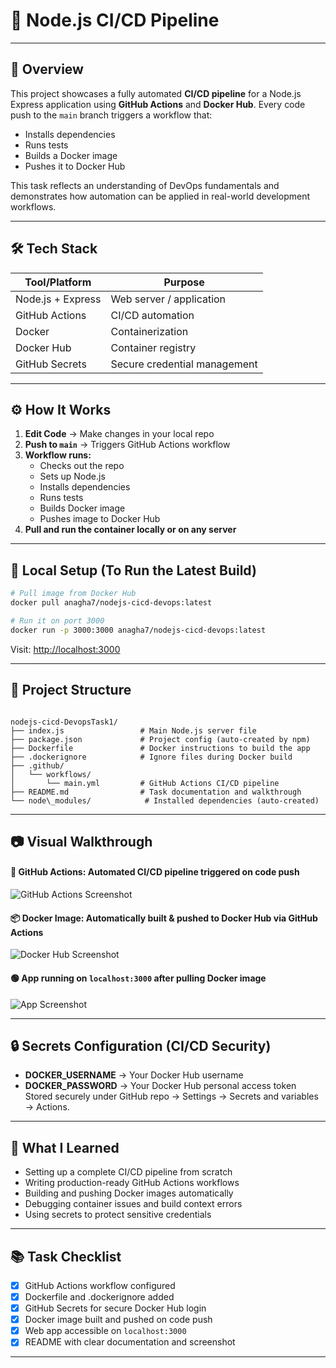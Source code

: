 # 🚀 Node.js CI/CD Pipeline

---

## 📌 Overview

This project showcases a fully automated **CI/CD pipeline** for a Node.js Express application using **GitHub Actions** and **Docker Hub**. Every code push to the `main` branch triggers a workflow that:

- Installs dependencies
- Runs tests
- Builds a Docker image
- Pushes it to Docker Hub

This task reflects an understanding of DevOps fundamentals and demonstrates how automation can be applied in real-world development workflows.

---

## 🛠️ Tech Stack

| Tool/Platform    | Purpose                          |
|------------------|----------------------------------|
| Node.js + Express | Web server / application         |
| GitHub Actions    | CI/CD automation                 |
| Docker            | Containerization                 |
| Docker Hub        | Container registry               |
| GitHub Secrets    | Secure credential management     |

---

## ⚙️ How It Works

1. **Edit Code** → Make changes in your local repo
2. **Push to `main`** → Triggers GitHub Actions workflow
3. **Workflow runs:**
   - Checks out the repo
   - Sets up Node.js
   - Installs dependencies
   - Runs tests
   - Builds Docker image
   - Pushes image to Docker Hub
4. **Pull and run the container locally or on any server**

---

## 🧪 Local Setup (To Run the Latest Build)

```bash
# Pull image from Docker Hub
docker pull anagha7/nodejs-cicd-devops:latest

# Run it on port 3000
docker run -p 3000:3000 anagha7/nodejs-cicd-devops:latest
````

Visit: [http://localhost:3000](http://localhost:3000)

---

## 📁 Project Structure

```

nodejs-cicd-DevopsTask1/
├── index.js                 # Main Node.js server file
├── package.json             # Project config (auto-created by npm)
├── Dockerfile               # Docker instructions to build the app
├── .dockerignore            # Ignore files during Docker build
├── .github/
│   └── workflows/
│       └── main.yml         # GitHub Actions CI/CD pipeline
├── README.md                # Task documentation and walkthrough
└── node\_modules/            # Installed dependencies (auto-created)

```
---

## 📷 Visual Walkthrough

#### 🔄 GitHub Actions: Automated CI/CD pipeline triggered on code push
![GitHub Actions Screenshot](./shot.png)

#### 📦 Docker Image: Automatically built & pushed to Docker Hub via GitHub Actions
![Docker Hub Screenshot](./Docker.png)

#### 🟢 App running on `localhost:3000` after pulling Docker image
![App Screenshot](./screenshot.png)

---
## 🔒 Secrets Configuration (CI/CD Security)

* **DOCKER\_USERNAME** → Your Docker Hub username
* **DOCKER\_PASSWORD** → Your Docker Hub personal access token
  Stored securely under GitHub repo → Settings → Secrets and variables → Actions.

---

## 🧠 What I Learned

* Setting up a complete CI/CD pipeline from scratch
* Writing production-ready GitHub Actions workflows
* Building and pushing Docker images automatically
* Debugging container issues and build context errors
* Using secrets to protect sensitive credentials

---

## 📚 Task Checklist

* [x] GitHub Actions workflow configured
* [x] Dockerfile and .dockerignore added
* [x] GitHub Secrets for secure Docker Hub login
* [x] Docker image built and pushed on code push
* [x] Web app accessible on `localhost:3000`
* [x] README with clear documentation and screenshot 

---
